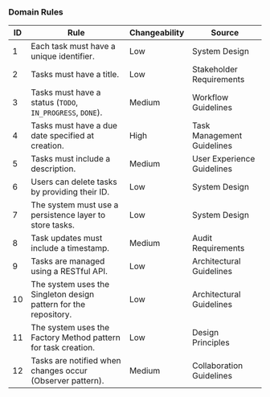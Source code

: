 ### **Domain Rules**

| ID  | Rule                                                                  | Changeability           | Source                        |
|-----|-----------------------------------------------------------------------|-------------------------|-------------------------------|
| 1   | Each task must have a unique identifier.                             | Low                     | System Design                |
| 2   | Tasks must have a title.                                              | Low                     | Stakeholder Requirements     |
| 3   | Tasks must have a status (`TODO`, `IN_PROGRESS`, `DONE`).             | Medium                  | Workflow Guidelines          |
| 4   | Tasks must have a due date specified at creation.                     | High                    | Task Management Guidelines   |
| 5   | Tasks must include a description.                                     | Medium                  | User Experience Guidelines   |
| 6   | Users can delete tasks by providing their ID.                         | Low                     | System Design                |
| 7   | The system must use a persistence layer to store tasks.               | Low                     | System Design                |
| 8   | Task updates must include a timestamp.                                | Medium                  | Audit Requirements           |
| 9   | Tasks are managed using a RESTful API.                                | Low                     | Architectural Guidelines     |
| 10  | The system uses the Singleton design pattern for the repository.      | Low                     | Architectural Guidelines     |
| 11  | The system uses the Factory Method pattern for task creation.         | Low                     | Design Principles            |
| 12  | Tasks are notified when changes occur (Observer pattern).             | Medium                  | Collaboration Guidelines     |

